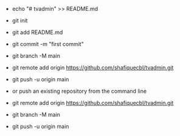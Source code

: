 - echo "# tvadmin" >> README.md
- git init
- git add README.md
- git commit -m "first commit"
- git branch -M main
- git remote add origin https://github.com/shafiquecbl/tvadmin.git
- git push -u origin main

- or push an existing repository from the command line
- git remote add origin https://github.com/shafiquecbl/tvadmin.git
- git branch -M main
- git push -u origin main

